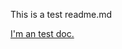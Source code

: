 This is a test readme.md

[I'm an test doc.](https://www.kdocs.cn/p/50921291974?from=docs&source=docsWeb)
